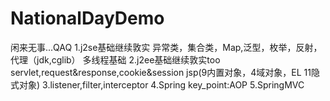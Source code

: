 # NationalDayDemo
闲来无事...QAQ
1.j2se基础继续敦实
  异常类，集合类，Map,泛型，枚举，反射，代理（jdk,cglib）
   多线程基础
2.j2ee基础继续敦实too
  servlet,request&response,cookie&session
  jsp(9内置对象，4域对象，EL 11隐式对象)
3.listener,filter,interceptor
4.Spring key_point:AOP
5.SpringMVC
